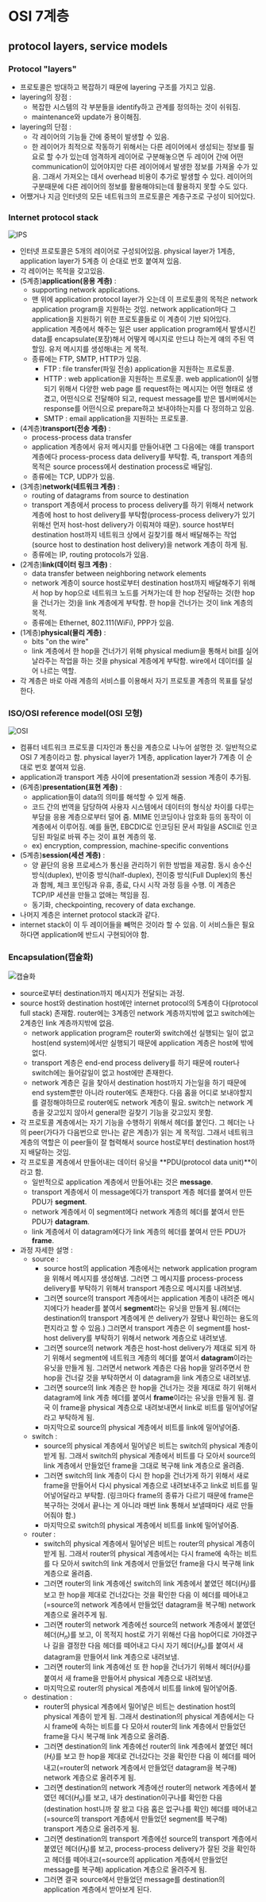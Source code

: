 # OSI 7계층
## protocol layers, service models

### Protocol "layers"

- 프로토콜은 방대하고 복잡하기 때문에 layering 구조를 가지고 있음.
- layering의 장점 :
    - 복잡한 시스템의 각 부분들을 identify하고 관계를 정의하는 것이 쉬워짐.
    - maintenance와 update가 용이해짐.
- layering의 단점 :
    - 각 레이어의 기능들 간에 중복이 발생할 수 있음.
    - 한 레이어가 최적으로 작동하기 위해서는 다른 레이어에서 생성되는 정보를 필요로 할 수가 있는데 엄격하게 레이어로 구분해놓으면 두 레이어 간에 어떤 communication이 있어야지만 다른 레이어에서 발생한 정보를 가져올 수가 있음. 그래서 가져오는 데서 overhead 비용이 추가로 발생할 수 있다. 레이어의 구분때문에 다른 레이어의 정보를 활용해야되는데 활용하지 못할 수도 있다.
- 어쨌거나 지금 인터넷의 모든 네트워크의 프로토콜은 계층구조로 구성이 되어있다.

### Internet protocol stack

![IPS](./img/[네트워크]IPS.png)

- 인터넷 프로토콜은 5개의 레이어로 구성되어있음. physical layer가 1계층, application layer가 5계층 이 순대로 번호 붙여져 있음.
- 각 레이어는 목적을 갖고있음.
- (5계층)**application(응용 계층)** :
    - supporting network applications.
    - 맨 위에 application protocol layer가 오는데 이 프로토콜의 목적은 network application program을 지원하는 것임. network application마다 그 application을 지원하기 위한 프로토콜들로 이 계층이 기반 되어있다. application 계층에서 해주는 일은 user application program에서 발생시킨 data를 encapsulate(포장)해서 어떻게 메시지로 만드냐 하는게 얘의 주된 역할임. 유저 메시지를 생성해내는 게 목적.
    - 종류에는 FTP, SMTP, HTTP가 있음.
        - FTP : file transfer(파일 전송) application을 지원하는 프로토콜.
        - HTTP : web application을 지원하는 프로토콜. web application이 실행되기 위해서 다양한 web page 를 request하는 메시지는 어떤 형태로 생겼고, 어떤식으로 전달해야 되고, request message를 받은 웹서버에서는 response를 어떤식으로 prepare하고 보내야하는지를 다 정의하고 있음.
        - SMTP : email application을 지원하는 프로토콜.
- (4계층)**transport(전송 계층)** :
    - process-process data transfer
    - application 계층에서 유저 메시지를 만들어내면 그 다음에는 얘를 transport 계층에다 process-process data delivery를 부탁함. 즉, transport 계층의 목적은 source process에서 destination process로 배달임.
    - 종류에는 TCP, UDP가 있음.
- (3계층)**network(네트워크 계층)** :
    - routing of datagrams from source to destination
    - transport 계층에서 process to process delivery를 하기 위해서 network 계층에 host to host delivery를 부탁함(process-process delivery가 있기 위해선 먼저 host-host delivery가 이뤄져야 때문). source host부터 destination host까지 네트워크 상에서 길찾기를 해서 배달해주는 작업(source host to destination host delivery)을 network 계층이 하게 됨.
    - 종류에는 IP, routing protocols가 있음.
- (2계층)**link(데이터 링크 계층)** :
    - data transfer between neighboring network elements
    - network 계층이 source host로부터 destination host까지 배달해주기 위해서 hop by hop으로 네트워크 노드를 거쳐가는데 한 hop 전달하는 것(한 hop을 건너가는 것)을 link 계층에게 부탁함. 한 hop을 건너가는 것이 link 계층의 목적.
    - 종류에는 Ethernet, 802.111(WiFi), PPP가 있음.
- (1계층)**physical(물리 계층)** :
    - bits "on the wire"
    - link 계층에서 한 hop을 건너가기 위해 physical medium을 통해서 bit를 실어날라주는 작업을 하는 것을 physical 계층에게 부탁함. wire에서 데이터를 실어 나르는 역할.
- 각 계층은 바로 아래 계층의 서비스를 이용해서 자기 프로토콜 계층의 목표를 달성한다.

### ISO/OSI reference model(OSI 모형)

![OSI](./img/[네트워크]OSI_모형.png)

- 컴퓨터 네트워크 프로토콜 디자인과 통신을 계층으로 나누어 설명한 것. 일반적으로 OSI 7 계층이라고 함. physical layer가 1계층, application layer가 7계층 이 순대로 번호 붙여져 있음.
- application과 transport 계층 사이에 presentation과 session 계층이 추가됨.
- (6계층)**presentation(표현 계층)** :
    - application들이 data의 의미를 해석할 수 있게 해줌.
    - 코드 간의 번역을 담당하여 사용자 시스템에서 데이터의 형식상 차이를 다루는 부담을 응용 계층으로부터 덜어 줌. MIME 인코딩이나 암호화 등의 동작이 이 계층에서 이루어짐. 예를 들면, EBCDIC로 인코딩된 문서 파일을 ASCII로 인코딩된 파일로 바꿔 주는 것이 표현 계층의 몫.
    - ex) encryption, compression, machine-specific conventions
- (5계층)**session(세션 계층)** :
    - 양 끝단의 응용 프로세스가 통신을 관리하기 위한 방법을 제공함. 동시 송수신 방식(duplex), 반이중 방식(half-duplex), 전이중 방식(Full Duplex)의 통신과 함께, 체크 포인팅과 유휴, 종료, 다시 시작 과정 등을 수행. 이 계층은 TCP/IP 세션을 만들고 없애는 책임을 짐.
    - 동기화, checkpointing, recovery of data exchange.
- 나머지 계층은 internet protocol stack과 같다.
- internet stack이 이 두 레이어들을 빼먹은 것이라 할 수 있음. 이 서비스들은 필요하다면 application에 반드시 구현되어야 함.

### Encapsulation(캡슐화)

![캡슐화](./img/[네트워크]encapsulation.png)

- source로부터 destination까지 메시지가 전달되는 과정.
- source host와 destination host에만 internet protocol의 5계층이 다(protocol full stack) 존재함. router에는 3계층인 network 계층까지밖에 없고 switch에는 2계층인 link 계층까지밖에 없음.
    - network application program은 router와 switch에선 실행되는 일이 없고 host(end system)에서만 실행되기 때문에 application 계층은 host에 밖에 없다.
    - transport 계층은 end-end process delivery를 하기 때문에 router나 switch에는 들어갈일이 없고 host에만 존재한다.
    - network 계층은 길을 찾아서 destination host까지 가는일을 하기 때문에 end system뿐만 아니라 router에도 존재한다. 다음 홉을 어디로 보내야할지를 결정해야하므로 router에도 network 계층이 필요. switch는 network 계층을 갖고있지 않아서 general한 길찾기 기능을 갖고있지 못함.
- 각 프로토콜 계층에서는 자기 기능을 수행하기 위해서 헤더를 붙인다. 그 헤더는 나의 peer(가다가 다음번으로 만나는 같은 계층)가 읽는 게 목적임. 그래서 네트워크 계층의 역할은 이 peer들이 잘 협력해서 source host로부터 destination host까지 배달하는 것임.
- 각 프로토콜 계층에서 만들어내는 데이터 유닛을 **PDU(protocol data unit)**이라고 함.
    - 일반적으로 application 계층에서 만들어내는 것은 **message**.
    - transport 계층에서 이 message에다가 transport 계층 헤더를 붙여서 만든 PDU가 **segment**.
    - network 계층에서 이 segment에다 network 계층의 헤더를 붙여서 만든 PDU가 **datagram**.
    - link 계층에서 이 datagram에다가 link 계층의 헤더를 붙여서 만든 PDU가 **frame**.
- 과정 자세한 설명 :
    - source :
        - source host의 application 계층에서는 network application program을 위해서 메시지를 생성해냄. 그러면 그 메시지를 process-process delivery를 부탁하기 위해서 transport 계층으로 메시지를 내려보냄.
        - 그러면 source의 transport 계층에서는 application 계층이 내려준 메시지에다가 header를 붙여서 **segment**라는 유닛을 만들게 됨.(헤더는 destination의 transport 계층에게 쓴 delivery가 잘됐나 확인하는 용도의 편지라고 할 수 있음.) 그러면서 transport 계층은 이 segment를 host-host delivery를 부탁하기 위해서 network 계층으로 내려보냄.
        - 그러면 source의 network 계층은 host-host delivery가 제대로 되게 하기 위해서 segment에 네트워크 계층의 헤더를 붙여서 **datagram**이라는 유닛을 만들게 됨. 그러면서 network 계층은 다음 hop을 알려주면서 한 hop을 건너갈 것을 부탁하면서 이 datagram을 link 계층으로 내려보냄.
        - 그러면 source의 link 계층은 한 hop을 건너가는 것을 제대로 하기 위해서 datagram에 link 계층 헤더를 붙여서 **frame**이라는 유닛을 만들게 됨. 결국 이 frame을 physical 계층으로 내려보내면서 link로 비트를 밀어넣어달라고 부탁하게 됨.
        - 마지막으로 source의 physical 계층에서 비트를 link에 밀어넣어줌.
    - switch :
        - source의 physical 계층에서 밀어넣은 비트는 switch의 physical 계층이 받게 됨. 그래서 switch의 physical 계층에서 비트를 다 모아서 source의 link 계층에서 만들었던 frame을 그대로 복구해 link 계층으로 올려줌.
        - 그러면 switch의 link 계층이 다시 한 hop을 건너가게 하기 위해서 새로 frame을 만들어서 다시 physical 계층으로 내려보내주고 link로 비트를 밀어넣어달라고 부탁함. (링크마다 frame의 종류가 다르기 때문에 frame은 복구하는 것에서 끝나는 게 아니라 매번 link 통해서 보낼때마다 새로 만들어줘야 함.)
        - 마지막으로 switch의 physical 계층에서 비트를 link에 밀어넣어줌.
    - router :
        - switch의 physical 계층에서 밀어넣은 비트는 router의 physical 계층이 받게 됨. 그래서 router의 physical 계층에서는 다시 frame에 속하는 비트를 다 모아서 switch의 link 계층에서 만들었던 frame을 다시 복구해 link 계층으로 올려줌.
        - 그러면 router의 link 계층에선 switch의 link 계층에서 붙였던 헤더($H_l$)를 보고 한 hop을 제대로 건너갔다는 것을 확인한 다음 이 헤더를 떼어내고 (=source의 network 계층에서 만들었던 datagram을 복구해) network 계층으로 올려주게 됨.
        - 그러면 router의 network 계층에선 source의 network 계층에서 붙였던 헤더($H_n$)를 보고, 이 목적지 host로 가기 위해선 다음 hop어디로 가야겠구나 길을 결정한 다음 헤더를 떼어내고 다시 자기 헤더($H_n$)를 붙여서 새 datagram을 만들어서 link 계층으로 내려보냄.
        - 그러면 router의 link 계층에선 또 한 hop을 건너가기 위해서 헤더($H_l$)를 붙여서 새 frame을 만들어서 physical 계층으로 내려보냄.
        - 마지막으로 router의 physical 계층에서 비트를 link에 밀어넣어줌.
    - destination :
        - router의 physical 계층에서 밀어넣은 비트는 destination host의 physical 계층이 받게 됨. 그래서 destination의 physical 계층에서는 다시 frame에 속하는 비트를 다 모아서 router의 link 계층에서 만들었던 frame을 다시 복구해 link 계층으로 올려줌.
        - 그러면 destination의 link 계층에선 router의 link 계층에서 붙였던 헤더($H_l$)를 보고 한 hop을 제대로 건너갔다는 것을 확인한 다음 이 헤더를 떼어내고(=router의 network 계층에서 만들었던 datagram을 복구해) network 계층으로 올려주게 됨.
        - 그러면 destination의 network 계층에선 router의 network 계층에서 붙였던 헤더($H_n$)를 보고, 내가 destination이구나를 확인한 다음(destination host니까 잘 왔고 다음 홉은 없구나를 확인) 헤더를 떼어내고(=source의 transport 계층에서 만들었던 segment를 복구해) transport 계층으로 올려주게 됨.
        - 그러면 destination의 transport 계층에선 source의 transport 계층에서 붙였던 헤더($H_t$)를 보고, process-process delivery가 잘된 것을 확인하고 헤더를 떼어내고(=source의 application 계층에서 만들었던 message를 복구해) application 계층으로 올려주게 됨.
        - 그러면 결국 source에서 만들었던 message를 destination의 application 계층에서 받아보게 된다.